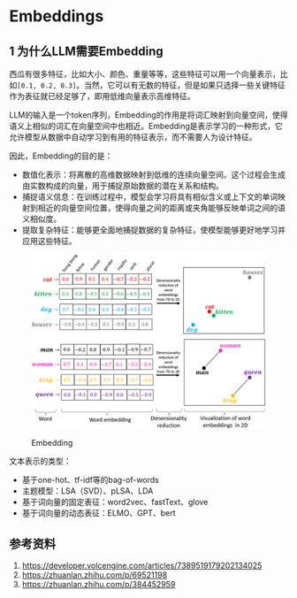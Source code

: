 # Embeddings

## 1 为什么LLM需要Embedding

西瓜有很多特征，比如大小、颜色、重量等等，这些特征可以用一个向量表示，比如`[0.1, 0.2, 0.3]`。当然，它可以有无数的特征，但是如果只选择一些关键特征作为表征就已经足够了，即用低维向量表示高维特征。

LLM的输入是一个token序列，Embedding的作用是将词汇映射到向量空间，使得语义上相似的词汇在向量空间中也相近。Embedding是表示学习的一种形式，它允许模型从数据中自动学习到有用的特征表示，而不需要人为设计特征。

因此，Embedding的目的是：

* 数值化表示：将离散的高维数据映射到低维的连续向量空间。这个过程会生成由实数构成的向量，用于捕捉原始数据的潜在关系和结构。
* 捕捉语义信息：在训练过程中，模型会学习将具有相似含义或上下文的单词映射到相近的向量空间位置，使得向量之间的距离或夹角能够反映单词之间的语义相似度。
* 提取复杂特征：能够更全面地捕捉数据的复杂特征，使模型能够更好地学习并应用这些特征。

<figure><img src="../../.gitbook/assets/EMBEDDING-1.png" alt=""><figcaption><p>Embedding</p></figcaption></figure>

文本表示的类型：

* 基于one-hot、tf-idf等的bag-of-words
* 主题模型：LSA（SVD）、pLSA、LDA
* 基于词向量的固定表征：word2vec、fastText、glove
* 基于词向量的动态表征：ELMO、GPT、bert

## 参考资料

1. https://developer.volcengine.com/articles/7389519179202134025
2. https://zhuanlan.zhihu.com/p/69521198
3. https://zhuanlan.zhihu.com/p/384452959